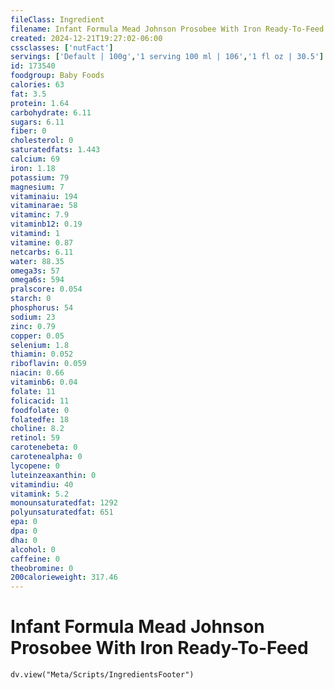 ```yaml
---
fileClass: Ingredient
filename: Infant Formula Mead Johnson Prosobee With Iron Ready-To-Feed
created: 2024-12-21T19:27:02-06:00
cssclasses: ['nutFact']
servings: ['Default | 100g','1 serving 100 ml | 106','1 fl oz | 30.5']
id: 173540
foodgroup: Baby Foods
calories: 63
fat: 3.5
protein: 1.64
carbohydrate: 6.11
sugars: 6.11
fiber: 0
cholesterol: 0
saturatedfats: 1.443
calcium: 69
iron: 1.18
potassium: 79
magnesium: 7
vitaminaiu: 194
vitaminarae: 58
vitaminc: 7.9
vitaminb12: 0.19
vitamind: 1
vitamine: 0.87
netcarbs: 6.11
water: 88.35
omega3s: 57
omega6s: 594
pralscore: 0.054
starch: 0
phosphorus: 54
sodium: 23
zinc: 0.79
copper: 0.05
selenium: 1.8
thiamin: 0.052
riboflavin: 0.059
niacin: 0.66
vitaminb6: 0.04
folate: 11
folicacid: 11
foodfolate: 0
folatedfe: 18
choline: 8.2
retinol: 59
carotenebeta: 0
carotenealpha: 0
lycopene: 0
luteinzeaxanthin: 0
vitamindiu: 40
vitamink: 5.2
monounsaturatedfat: 1292
polyunsaturatedfat: 651
epa: 0
dpa: 0
dha: 0
alcohol: 0
caffeine: 0
theobromine: 0
200calorieweight: 317.46
---
```


# Infant Formula Mead Johnson Prosobee With Iron Ready-To-Feed

```dataviewjs
dv.view("Meta/Scripts/IngredientsFooter")
```